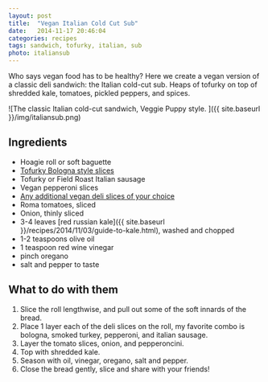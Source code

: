 ```yaml
---
layout: post
title:  "Vegan Italian Cold Cut Sub"
date:   2014-11-17 20:46:04
categories: recipes
tags: sandwich, tofurky, italian, sub
photo: italiansub
---
```


Who says vegan food has to be healthy? Here we create a vegan version of a classic deli sandwich: the Italian cold-cut sub. Heaps of tofurky on top of shredded kale, tomatoes, pickled peppers, and spices. 

![The classic Italian cold-cut sandwich, Veggie Puppy style. ]({{ site.baseurl }}/img/italiansub.png)

## Ingredients

- Hoagie roll or soft baguette
- [Tofurky Bologna style slices](http://www.amazon.com/gp/product/B00D3680AA/ref=as_li_tl?ie=UTF8&camp=1789&creative=390957&creativeASIN=B00D3680AA&linkCode=as2&tag=veggpupp-20&linkId=GS7MKAWWIY77PAEA)
- Tofurky or Field Roast Italian sausage
- Vegan pepperoni slices
- [Any additional vegan deli slices of your choice](http://www.amazon.com/gp/product/B004A7AEA0/ref=as_li_tl?ie=UTF8&camp=1789&creative=390957&creativeASIN=B004A7AEA0&linkCode=as2&tag=veggpupp-20&linkId=DHAFJRBJKZNU56IH)
- Roma tomatoes, sliced
- Onion, thinly sliced
- 3-4 leaves [red russian kale]({{ site.baseurl }}/recipes/2014/11/03/guide-to-kale.html), washed and chopped
- 1-2 teaspoons olive oil
- 1 teaspoon red wine vinegar
- pinch oregano
- salt and pepper to taste

## What to do with them

1. Slice the roll lengthwise, and pull out some of the soft innards of the bread. 
2. Place 1 layer each of the deli slices on the roll, my favorite combo is bologna, smoked turkey, pepperoni, and italian sausage.
3. Layer the tomato slices, onion, and pepperoncini. 
4. Top with shredded kale. 
5. Season with oil, vinegar, oregano, salt and pepper. 
6. Close the bread gently, slice and share with your friends!